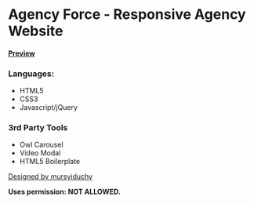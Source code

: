 # Agency Force - Responsive Agency Website

#### [Preview](https://fakrulislam.me/portfolio/static-site/agency-force-html/index.html)

### Languages:

- HTML5
- CSS3
- Javascript/jQuery

### 3rd Party Tools
- Owl Carousel
- Video Modal
- HTML5 Boilerplate

[Designed by mursyiduchy](https://elements.envato.com/agency-force-02-company-profile-website-template-D9M6SES)



**Uses permission: NOT ALLOWED.**

